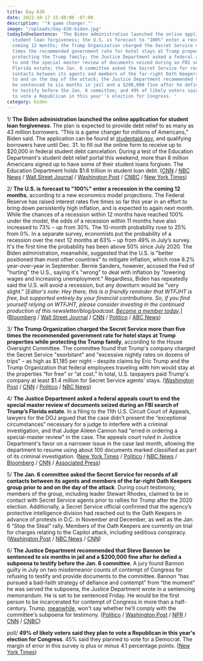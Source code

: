 ```yaml
---
title: Day 636
date: 2022-10-17 15:40:00 -07:00
description: '"A game changer."'
image: "/uploads/day-636-biden.jpg"
todayInOneSentence: 'The Biden administration launched the online application for
  student loan forgiveness; the U.S. is forecast to "100%" enter a recession in the
  coming 12 months; the Trump Organization charged the Secret Service more than five
  times the recommended government rate for hotel stays at Trump properties while
  protecting the Trump family; the Justice Department asked a federal appeals court
  to end the special master review of documents seized during an FBI search of Trump’s
  Florida estate; the Jan. 6 committee asked the Secret Service for records of all
  contacts between its agents and members of the far-right Oath Keepers group prior
  to and on the day of the attack; the Justice Department recommended that Steve Bannon
  be sentenced to six months in jail and a $200,000 fine after he defied a subpoena
  to testify before the Jan. 6 committee; and 49% of likely voters said they plan
  to vote a Republican in this year''s election for Congress. '
category: biden
---
```


1/ **The Biden administration launched the online application for student loan forgiveness**. The plan is expected to provide debt relief to as many as 43 million borrowers. “This is a game changer for millions of Americans,” Biden said. The application can be found at [studentaid.gov](https://studentaid.gov/), and qualifying borrowers have until Dec. 31. to fill out the online form to receive up to $20,000 in federal student debt cancelation. During a test of the Education Department's student debt relief portal this weekend, more than 8 million Americans signed up to have some of their student loans forgiven. The Education Department holds $1.6 trillion in student loan debt. ([CNN](https://www.cnn.com/2022/10/17/politics/biden-student-loan-forgiveness-launch/index.html) / [NBC News](https://www.nbcnews.com/politics/biden-administration-officially-opens-application-student-debt-cancela-rcna52612) / [Wall Street Journal](https://www.wsj.com/articles/biden-administration-launches-application-portal-for-student-loan-forgiveness-11666037285?mod=hp_listb_pos2) / [Washington Post](https://www.washingtonpost.com/politics/2022/10/17/debates-georgia-ohio-utah-biden-hearing-aids/#link-ZJFA5ITPPNHT3GODAK2LVIXCPY) / [CNBC](https://www.cnbc.com/2022/10/17/student-loan-forgiveness-application-officially-launches.html) / [New York Times](https://www.nytimes.com/2022/10/17/business/student-loans-cancel-debt-applications.html))

2/ **The U.S. is forecast to "100%" enter a recession in the coming 12 months**, according to a new economics model projections. The Federal Reserve has raised interest rates five times so far this year in an effort to bring down persistently high inflation, and is expected to again next month. While the chances of a recession within 12 months have reached 100% under the model, the odds of a recession within 11 months have also increased to 73% – up from 30%. The 10-month probability rose to 25% from 0%. In a separate survey, economists put the probability of a recession over the next 12 months at 63% – up from 49% in July’s survey. It's the first time the probability has been above 50% since July 2020. The Biden administration, meanwhile, suggested that the U.S. is "better positioned than most other countries" to mitigate inflation, which rose 8.2% year-over-year in September. Bernie Sanders, however, accused the Fed of "hurting" the U.S., saying it's "wrong" to deal with inflation by "lowering wages and increasing unemployment." Regardless, Biden has repeatedly said the U.S. will avoid a recession, but any downturn would be "very slight." \[*Editor's note: Hey there, this is a friendly reminder that WTFJHT is free, but supported entirely by your financial contributions. So, if you find yourself relying on WTFJHT, please consider investing in the continued production of this newsletter/blog/podcast. [Become a member today](https://whatthefuckjusthappenedtoday.com/membership/)*.\] ([Bloomberg](https://www.bloomberg.com/news/articles/2022-10-17/forecast-for-us-recession-within-year-hits-100-in-blow-to-biden?srnd=premium-canada&sref=MIBMEEoj) / [Wall Street Journal](https://www.wsj.com/articles/economists-now-expect-a-recession-job-losses-by-next-year-11665859869) / [CNN](https://www.cnn.com/2022/10/16/politics/cecilia-rouse-inflation-energy-food-costs/index.html) / [Politico](https://www.politico.com/news/2022/10/16/fed-hurting-economy-bernie-sanders-00061992) / [ABC News](https://abcnews.go.com/Politics/recession-inevitable-buttigieg-touts-supply-chain-focus/story?id=91553539))

3/ **The Trump Organization charged the Secret Service more than five times the recommended government rate for hotel stays at Trump properties while protecting the Trump family**, according to the House Oversight Committee. The committee found that Trump's company charged the Secret Service "exorbitant" and "excessive nightly rates on dozens of trips" – as high as $1,185 per night – despite claims by Eric Trump and the Trump Organization that federal employees traveling with him would stay at the properties “for free” or “at cost.” In total, U.S. taxpayers paid Trump's company at least $1.4 million for Secret Service agents’ stays. ([Washington Post](https://www.washingtonpost.com/nation/2022/10/17/trump-secret-service-hotel-rates-records/) / [CNN](https://www.cnn.com/2022/10/17/politics/trump-secret-service-hotel-rates/index.html) / [Politico](https://www.politico.com/news/2022/10/17/trump-organization-excessively-charged-secret-service-for-hotel-stays-house-panel-00062101) / [NBC News](https://www.nbcnews.com/politics/donald-trump/trump-organization-charged-secret-service-much-1185-night-stay-trump-d-rcna52521))

4/ **The Justice Department asked a federal appeals court to end the special master review of documents seized during an FBI search of Trump’s Florida estate**. In a filing to the 11th U.S. Circuit Court of Appeals, lawyers for the DOJ argued that the case didn’t present the “exceptional circumstances” necessary for a judge to interfere with a criminal investigation, and that Judge Aileen Cannon had "erred in ordering a special-master review" in the case. The appeals court ruled in Justice Department's favor on a narrower issue in the case last month, allowing the department to resume using about 100 documents marked classified as part of its criminal investigation. ([New York Times](https://www.nytimes.com/2022/10/14/us/appeal-special-master-trump.html) / [Politico](https://www.politico.com/news/2022/10/14/doj-special-master-documents-cannon-00061953) / [NBC News](https://www.nbcnews.com/politics/justice-department/justice-department-appeals-appointment-special-master-mar-lago-documen-rcna52367) / [Bloomberg](https://www.bloomberg.com/news/articles/2022-10-14/doj-urges-court-to-halt-trump-special-master-in-mar-a-lago-case?sref=MIBMEEoj) / [CNN](https://www.cnn.com/2022/10/14/politics/mar-a-lago-department-of-justice-appeal/) / [Associated Press](https://apnews.com/article/donald-trump-mar-a-lago-government-and-politics-0f3ba9b523fb39bcf6d4325970020c2f))

5/ **The Jan. 6 committee asked the Secret Service for records of all contacts between its agents and members of the far-right Oath Keepers group prior to and on the day of the attack**. During court testimony, members of the group, including leader Stewart Rhodes, claimed to be in contact with Secret Service agents prior to rallies for Trump after the 2020 election. Additionally, a Secret Service official confirmed that the agency’s protective intelligence division had reached out to the Oath Keepers in advance of protests in D.C. in November and December, as well as the Jan. 6 “Stop the Steal” rally. Members of the Oath Keepers are currently on trial for charges relating to the Capitol attack, including seditious conspiracy. ([Washington Post](https://www.washingtonpost.com/dc-md-va/2022/10/12/oath-keepers-secret-service-trial/) / [NBC News](https://www.nbcnews.com/politics/congress/congress-asks-secret-service-account-contacts-oath-keepers-jan-6-2021-rcna52295) / [CNN](https://www.cnn.com/2022/10/15/politics/january-6-secret-service-oath-keepers/index.html))

6/ **The Justice Department recommended that Steve Bannon be sentenced to six months in jail and a $200,000 fine after he defied a subpoena to testify before the Jan. 6 committee**. A jury found Bannon guilty in July on two misdemeanor counts of contempt of Congress for refusing to testify and provide documents to the committee. Bannon “has pursued a bad-faith strategy of defiance and contempt” from “the moment” he was served the subpoena, the Justice Department wrote in a sentencing memorandum. He is set to be sentenced Friday. He would be the first person to be incarcerated for contempt of Congress in more than a half-century. Trump, [meanwhile](https://www.politico.com/news/2022/10/14/trump-testify-letter-jan-6-committee-00061859), won't say whether he’ll comply with the committee's subpoena for testimony. ([Politico](https://www.politico.com/news/2022/10/17/doj-recommends-six-month-jail-term-for-bannon-00062059) / [Washington Post](https://www.washingtonpost.com/dc-md-va/2022/10/17/bannon-jail-contempt-congress-jan6/) / [NPR](https://www.npr.org/2022/10/17/1129468478/steve-bannon-doj-subpoena-jan-6-trial) / [CNN](https://www.cnn.com/2022/10/17/politics/steve-bannon-sentencing/index.html) / [CNBC](https://www.cnbc.com/2022/10/17/steve-bannon-contempt-case-doj-seeks-6-months-in-jail-for-trump-ally.html))

poll/ **49% of likely voters said they plan to vote a Republican in this year's election for Congress**. 45% said they planned to vote for a Democrat. The margin of error in this survey is plus or minus 4.1 percentage points. ([New York Times](https://www.nytimes.com/2022/10/17/us/politics/republicans-economy-nyt-siena-poll.html))